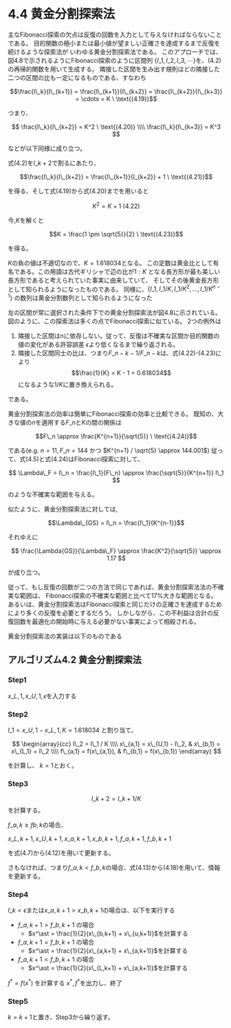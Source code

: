 # 4.4 黄金分割探索法
主なFibonacci探索の欠点は反復の回数を入力として与えなければならないことである。
目的関数の極小または最小値が望ましい正確さを達成するまで反復を続けるような探索法が
いわゆる黄金分割探索法である。
このアプローチでは、図4.8で示されるようにFibonacci探索のように区間列
$\lbrace I\_1, I\_2, I\_3 , \cdots　\rbrace$を、$(4.2)$の再帰的関数を用いて生成する。
隣接した区間を生み出す規則はどの隣接した二つの区間の比も一定になるものである、すなわち

$$\frac{I\_k}{I\_{k+1}} = \frac{I\_{k+1}}{I\_{k+2}} = \frac{I\_{k+2}}{I\_{k+3}} = \cdots = K \ \text{(4.19)}$$

つまり、

$$
  \frac{I\_k}{I\_{k+2}} = K^2 \ \text{(4.20)} \\\\
  \frac{I\_k}{I\_{k+3}} = K^3
$$

などが以下同様に成り立つ。

式$(4.2)$を$I\_{k+2}$で割るにあたり、

$$\frac{I\_k}{I\_{k+2}} = \frac{I\_{k+1}}{I_{k+2}} + 1 \ \text{(4.21)}$$

を得る、そして式$(4.19)$から式$(4.20)$までを用いると

$$K^2 = K + 1 \ \text{(4.22)}$$

今,$K$を解くと

$$K = \frac{1 \pm \sqrt{5}}{2} \ \text{(4.23)}$$

を得る。

$K$の負の値は不適切なので、$K = 1.618034$となる。
この定数は黄金比として有名である。この用語は古代ギリシャで辺の比が$1 : K$
となる長方形が最も美しい長方形であると考えられていた事実に由来していて、
そしてその後黄金長方形として知られるようになったものである。
同様に、$\lbrace I\_1, I\_1/K , I\_1 / K^2 , \dots , I\_1 / K^{n-1} \rbrace$
の数列は黄金分割数列として知られるようになった

左の区間が常に選択された条件下での黄金分割探索法が図4.8に示されている。
図のように、この探索法は多くの点でFibonacci探索に似ている。
2つの例外は

1. 隣接した区間はnに依存しない。従って、反復は不確実な区間か目的関数の値の変化がある許容誤差
   $\epsilon$より低くなるまで繰り返される。
2. 隣接した区間同士の比は、つまり$F\_{n-k-1} / F\_{n-k}$は、式$(4.22)$-$(4.23)$により
   $$\frac{1}{K} = K - 1 = 0.618034$$
   になるような$1/K$に置き換えられる。

である。

黄金分割探索法の効率は簡単にFibonacci探索の効率と比較できる。
既知の、大きな値の$n$を適用する$F\_n$と$K$の間の関係は

$$F\_n \approx \frac{K^{n+1}}{\sqrt{5}} \ \text{(4.24)}$$

である(e.g. $n=11, F\_n =144$ かつ $K^{n+1} / \sqrt{5} \approx 144.001$)
従って、式$(4.5)$と式$(4.24)$はFibonacci探索に対して、

$$ \Lambda\_F = I\_n = \frac{I\_1}{F\_n} \approx \frac{\sqrt{5}}{K^{n+1}} I\_1 $$

のような不確実な範囲を与える。

似たように、黄金分割探索法に対しては,

$$\Lambda\_{GS} = I\_n = \frac{I\_1}{K^{n-1}}$$

それゆえに

$$ \frac{\Lambda{GS}}{\Lambda\_F} \approx \frac{K^2}{\sqrt{5}} \approx 1.17 $$

が成り立つ。

従って、もし反復の回数が二つの方法で同じであれば、黄金分割探索法法の不確実な範囲は、
Fibonacci探索の不確実な範囲と比べて$17\%$大きな範囲となる。
あるいは、黄金分割探索法はFibonacci探索と同じだけの正確さを達成するためにより多くの反復を必要とするだろう。
しかしながら、この不利益は合計の反復回数を最適化の開始時に与える必要がない事実によって相殺される。

黄金分割探索法の実装は以下のものである

## アルゴリズム4.2 黄金分割探索法
### Step1
$x\_{L,1}, x\_{U,1}, \epsilon$を入力する 

### Step2
$I\_1 = x\_{U,1} - x\_{L,1}, K = 1.618034$ と割り当て、

$$
\begin{array}{cc}
    I\_2 = I\_1 / K \\\\
    x\_{a,1} = x\_{U,1} - I\_2, & x\_{b,1} = x\_{L,1} + I\_2 \\\\
    f\_{a,1} = f(x\_{a,1}), & f\_{b,1} = f(x\_{b,1})
\end{array}
$$

を計算し、 $k = 1$とおく。

### Step3
$$ I\_{k+2} = I\_{k+1} / K $$
を計算する。

$f\_{a,k} \geq f{b,k}$の場合、

$x\_{L,k+1}, x\_{U,k+1}, x\_{a,k+1}, x\_{b,k+1}, f\_{a,k+1}, f\_{b,k+1}$

を式$(4.7)$から$(4.12)$を用いて更新する。

さもなければ、つまり$f\_{a,k} < f\_{b,k}$の場合、式$(4.13)$から$(4.18)$を用いて、情報を更新する。

### Step4
$I\_k < \epsilon$または$x\_{a,k+1} > x\_{b,k+1}$の場合は、以下を実行する
 
- $f\_{a,k+1} > f\_{b,k+1}$ の場合
  - $x^\ast = \frac{1}{2}(x\_{b,k+1} + x\_{u,k+1)}$を計算する
- $f\_{a,k+1} = f\_{b,k+1}$ の場合
  - $x^\ast = \frac{1}{2}(x\_{a,k+1} + x\_{a,k+1)}$を計算する
- $f\_{a,k+1} < f\_{b,k+1}$ の場合
  - $x^\ast = \frac{1}{2}(x\_{L,k+1} + x\_{a,k+1)}$を計算する

$f^\ast = f(x^\ast)$ を計算する
$x^\ast, f^\ast$を出力し、終了

### Step5
$k = k + 1$と置き、Step3から繰り返す。
